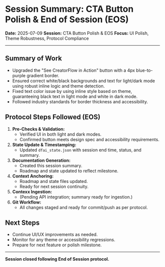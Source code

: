 # Session Summary: CTA Button Polish & End of Session (EOS)

**Date:** 2025-07-09
**Session:** CTA Button Polish & EOS
**Focus:** UI Polish, Theme Robustness, Protocol Compliance

---

## Summary of Work
- Upgraded the "See CreatorFlow in Action" button with a 4px blue-to-purple gradient border.
- Ensured correct white/black backgrounds and text for light/dark mode using robust inline logic and theme detection.
- Fixed text color issue by using inline style based on theme, guaranteeing black text in light mode and white in dark mode.
- Followed industry standards for border thickness and accessibility.

## Protocol Steps Followed (EOS)
1. **Pre-Checks & Validation:**
   - Verified UI in both light and dark modes.
   - Confirmed button meets design spec and accessibility requirements.
2. **State Update & Timestamping:**
   - Updated `dfai_state.json` with session end time, status, and summary.
3. **Documentation Generation:**
   - Created this session summary.
   - Roadmap and state updated to reflect milestone.
4. **Context Anchoring:**
   - Roadmap and state files updated.
   - Ready for next session continuity.
5. **Contexx Ingestion:**
   - (Pending API integration; summary ready for ingestion.)
6. **Git Workflow:**
   - All changes staged and ready for commit/push as per protocol.

## Next Steps
- Continue UI/UX improvements as needed.
- Monitor for any theme or accessibility regressions.
- Prepare for next feature or polish milestone.

---

**Session closed following End of Session protocol.** 